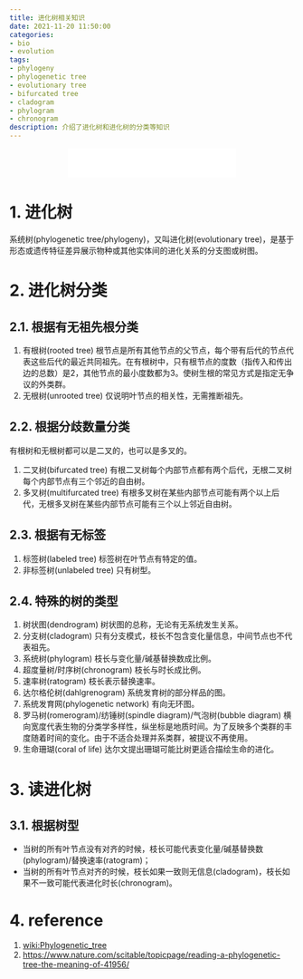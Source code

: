 ```yaml
---
title: 进化树相关知识
date: 2021-11-20 11:50:00
categories: 
- bio
- evolution
tags:
- phylogeny
- phylogenetic tree
- evolutionary tree
- bifurcated tree
- cladogram
- phylogram
- chronogram
description: 介绍了进化树和进化树的分类等知识
---
```


<div align="middle"><iframe frameborder="no" border="0" marginwidth="0" marginheight="0" width=298 height=52 src="//music.163.com/outchain/player?type=2&id=26657608&auto=1&height=32"></iframe></div>

# 1. 进化树
系统树(phylogenetic tree/phylogeny)，又叫进化树(evolutionary tree)，是基于形态或遗传特征差异展示物种或其他实体间的进化关系的分支图或树图。

# 2. 进化树分类
## 2.1. 根据有无祖先根分类
1. 有根树(rooted tree)
    根节点是所有其他节点的父节点，每个带有后代的节点代表这些后代的最近共同祖先。在有根树中，只有根节点的度数（指传入和传出边的总数）是2，其他节点的最小度数都为3。使树生根的常见方式是指定无争议的外类群。
2. 无根树(unrooted tree)
    仅说明叶节点的相关性，无需推断祖先。

## 2.2. 根据分歧数量分类
有根树和无根树都可以是二叉的，也可以是多叉的。
1. 二叉树(bifurcated tree)
    有根二叉树每个内部节点都有两个后代，无根二叉树每个内部节点有三个邻近的自由树。
2. 多叉树(multifurcated tree)
    有根多叉树在某些内部节点可能有两个以上后代，无根多叉树在某些内部节点可能有三个以上邻近自由树。

## 2.3. 根据有无标签
1. 标签树(labeled tree)
    标签树在叶节点有特定的值。
2. 非标签树(unlabeled tree)
    只有树型。

## 2.4. 特殊的树的类型
1. 树状图(dendrogram)
    树状图的总称，无论有无系统发生关系。
2. 分支树(cladogram)
   只有分支模式，枝长不包含变化量信息，中间节点也不代表祖先。
3. 系统树(phylogram)
   枝长与变化量/碱基替换数成比例。
4. 超度量树/时序树(chronogram)
    枝长与时长成比例。
5. 速率树(ratogram)
    枝长表示替换速率。
6. 达尔格伦树(dahlgrenogram)
    系统发育树的部分样品的图。
7. 系统发育网(phylogenetic network)
    有向无环图。
8. 罗马树(romerogram)/纺锤树(spindle diagram)/气泡树(bubble diagram)
    横向宽度代表生物的分类学多样性，纵坐标是地质时间。为了反映多个类群的丰度随着时间的变化。由于不适合处理并系类群，被提议不再使用。
9. 生命珊瑚(coral of life)
    达尔文提出珊瑚可能比树更适合描绘生命的进化。

# 3. 读进化树
## 3.1. 根据树型
- 当树的所有叶节点没有对齐的时候，枝长可能代表变化量/碱基替换数(phylogram)/替换速率(ratogram)；
- 当树的所有叶节点对齐的时候，枝长如果一致则无信息(cladogram)，枝长如果不一致可能代表进化时长(chronogram)。


# 4. reference
1. [wiki:Phylogenetic_tree](https://en.wikipedia.org/wiki/Phylogenetic_tree)
2. https://www.nature.com/scitable/topicpage/reading-a-phylogenetic-tree-the-meaning-of-41956/

